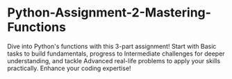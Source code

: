 # Python-Assignment-2-Mastering-Functions
Dive into Python's functions with this 3-part assignment! Start with Basic tasks to build fundamentals, progress to Intermediate challenges for deeper understanding, and tackle Advanced real-life problems to apply your skills practically. Enhance your coding expertise!
